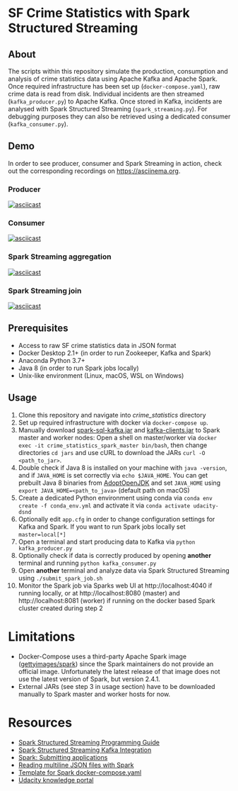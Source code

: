 # SF Crime Statistics with Spark Structured Streaming

## About
The scripts within this repository simulate the production, consumption and analysis of crime statistics data using 
Apache Kafka and Apache Spark. Once required infrastructure has been set up (`docker-compose.yaml`), raw crime data
is read from disk. Individual incidents are then streamed (`kafka_producer.py`) to Apache Kafka. Once stored in 
Kafka, incidents are analysed with Spark Structured Streaming (`spark_streaming.py`). For debugging purposes they can 
also be retrieved using a dedicated consumer (`kafka_consumer.py`).

## Demo
In order to see producer, consumer and Spark Streaming in action, check out the corresponding recordings on 
https://asciinema.org.

### Producer
[![asciicast](https://asciinema.org/a/0zHZl7C7fvWzlkghCHOWcwGt5.svg)](https://asciinema.org/a/0zHZl7C7fvWzlkghCHOWcwGt5)

### Consumer
[![asciicast](https://asciinema.org/a/iRIs7eSSkHHwhPw1BUrzQM1Y3.svg)](https://asciinema.org/a/iRIs7eSSkHHwhPw1BUrzQM1Y3)

### Spark Streaming aggregation
[![asciicast](https://asciinema.org/a/uwJHvosvWbJsEsoR1Mr1LqE4y.svg)](https://asciinema.org/a/uwJHvosvWbJsEsoR1Mr1LqE4y)

### Spark Streaming join
[![asciicast](https://asciinema.org/a/bYL5DFydws0KbkFNe4LXc6QLV.svg)](https://asciinema.org/a/bYL5DFydws0KbkFNe4LXc6QLV)

## Prerequisites
* Access to raw SF crime statistics data in JSON format
* Docker Desktop 2.1+ (in order to run Zookeeper, Kafka and Spark)
* Anaconda Python 3.7+
* Java 8 (in order to run Spark jobs locally)
* Unix-like environment (Linux, macOS, WSL on Windows)

## Usage
1. Clone this repository and navigate into _crime_statistics_ directory
2. Set up required infrastructure with docker via `docker-compose up`. 
3. Manually download 
[spark-sql-kafka.jar](https://repo1.maven.org/maven2/org/apache/spark/spark-sql-kafka-0-10_2.11/2.4.1/spark-sql-kafka-0-10_2.11-2.4.1.jar) 
and [kafka-clients.jar](https://repo1.maven.org/maven2/org/apache/kafka/kafka-clients/2.0.0/kafka-clients-2.0.0.jar) to
Spark master and worker nodes: Open a shell on master/worker via 
`docker exec -it crime_statistics_spark_master bin/bash`, then change directories `cd jars` and use cURL to download 
the JARs `curl -O <path_to_jar>`.
4. Double check if Java 8 is installed on your machine with `java -version`, and if 
`JAVA_HOME` is set correctly via `echo $JAVA_HOME`. You can get prebuilt Java 8 binaries from 
[AdoptOpenJDK](https://adoptopenjdk.net/) and set `JAVA_HOME` using 
`export JAVA_HOME=<path_to_java>` (default path on macOS)
5. Create a dedicated Python environment using conda via `conda env create -f conda_env.yml` 
and activate it via `conda activate udacity-dsnd`
6. Optionally edit `app.cfg` in order to change configuration settings for Kafka and Spark. If you want to run Spark 
jobs locally set `master=local[*]`
7. Open a terminal and start producing data to Kafka via `python kafka_producer.py` 
8. Optionally check if data is correctly produced by opening **another** terminal and running `python kafka_consumer.py`
9. Open **another** terminal and analyze data via Spark Structured Streaming using `./submit_spark_job.sh`
10. Monitor the Spark job via Sparks web UI at http://localhost:4040 if running locally, or at http://localhost:8080 
(master) and http://localhost:8081 (worker) if running on the docker based Spark cluster created during step 2
 
# Limitations
* Docker-Compose uses a third-party Apache Spark image
([gettyimages/spark](https://hub.docker.com/r/gettyimages/spark/)) since the Spark maintainers do not provide an 
official image. Unfortunately the latest release of that image does not use the latest version of Spark, but version 
2.4.1.
* External JARs (see step 3 in usage section) have to be downloaded manually to Spark master and worker hosts for now.

# Resources
* [Spark Structured Streaming Programming Guide](https://spark.apache.org/docs/2.4.1/structured-streaming-programming-guide.html)
* [Spark Structured Streaming Kafka Integration](https://spark.apache.org/docs/2.4.1/structured-streaming-kafka-integration.html)
* [Spark: Submitting applications](https://spark.apache.org/docs/latest/submitting-applications.html)
* [Reading multiline JSON files with Spark](https://docs.databricks.com/data/data-sources/read-json.html#multi-line-mode)
* [Template for Spark docker-compose.yaml](https://github.com/gettyimages/docker-spark/blob/master/docker-compose.yml)
* [Udacity knowledge portal](https://knowledge.udacity.com)
